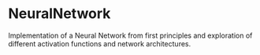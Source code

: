 # NeuralNetwork
Implementation of a Neural Network from first principles and exploration of different activation functions and network architectures.
